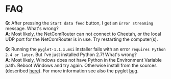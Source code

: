 FAQ
======

**Q**: After pressing the `Start data feed` button, I get an `Error streaming` message. What's wrong?  
**A**: Most likely, the NetComRouter can not connect to Cheetah, or the local UDP port for the NetComRouter is in use. Try restarting the computer(s).

**Q**: Running the `pyglet-1.1.x.msi` installer fails with an error `requires Python 2.4 or later`. But I've just installed Python 2.7! What's wrong?  
**A**: Most likely, Windows does not have Python in the Environment Variable path. Reboot Windows and try again. Otherwise install from the sources (described [here][pyglet_install]). For more information see also the pyglet [bug][pyglet_install_bug].

[pyglet_install]: https://github.com/kotowicz/StimOmatic/blob/master/python/OpenGLPlotting/pomp/docs/INSTALL.txt
[pyglet_install_bug]: https://code.google.com/p/pyglet/issues/detail?id=488
